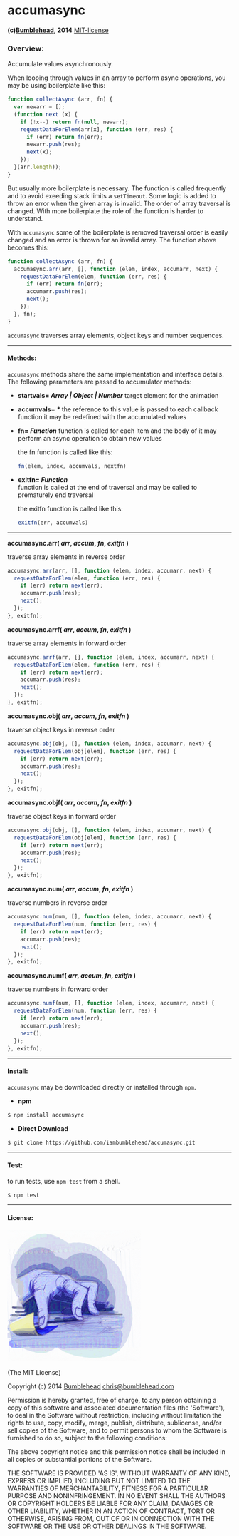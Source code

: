 accumasync
==========
**(c)[Bumblehead][0], 2014** [MIT-license](#license)

### Overview:

Accumulate values asynchronously. 

When looping through values in an array to perform async operations, you may be using boilerplate like this:
```javascript
function collectAsync (arr, fn) {
  var newarr = [];
  (function next (x) {
    if (!x--) return fn(null, newarr);
    requestDataForElem(arr[x], function (err, res) {
      if (err) return fn(err);
      newarr.push(res);
      next(x);
    });
  }(arr.length));
}
```

But usually more boilerplate is necessary. The function is called frequently and to avoid exeeding stack limits a `setTimeout`. Some logic is added to throw an error when the given array is invalid. The order of array traversal is changed. With more boilerplate the role of the function is harder to understand.

With `accumasync` some of the boilerplate is removed traversal order is easily changed and an error is thrown for an invalid array. The function above becomes this:
```javascript
function collectAsync (arr, fn) {
  accumasync.arr(arr, [], function (elem, index, accumarr, next) {
    requestDataForElem(elem, function (err, res) {
      if (err) return fn(err);
      accumarr.push(res);
      next();
    });    
  }, fn);
}
```

`accumasync` traverses array elements, object keys and number sequences.


[0]: http://www.bumblehead.com                            "bumblehead"

---------------------------------------------------------
#### <a id="methods">Methods:

`accumasync` methods share the same implementation and interface details. The following parameters are passed to accumulator methods:

 * **startvals= _Array | Object | Number_**
   target element for the animation
   
 * **accumvals= _*_**
   the reference to this value is passed to each callback function
   it may be redefined with the accumulated values
   
 * **fn= _Function_**
   function is called for each item and the body of it may perform an async operation to obtain new values

   the fn function is called like this:
   ```javascript
   fn(elem, index, accumvals, nextfn)
   ```

 * **exitfn= _Function_**  
   function is called at the end of traversal and may be called to prematurely end traversal

   the exitfn function is called like this:
   ```javascript
   exitfn(err, accumvals)
   ```
   
------------------------------------------------------

**accumasync.arr( _arr_, _accum_, _fn_, _exitfn_ )**
  
  traverse array elements in reverse order
  ```javascript
  accumasync.arr(arr, [], function (elem, index, accumarr, next) {
    requestDataForElem(elem, function (err, res) {
      if (err) return next(err);
      accumarr.push(res);
      next();
    });
  }, exitfn);
  ```
    
**accumasync.arrf( _arr_, _accum_, _fn_, _exitfn_ )**

  traverse array elements in forward order
  ```javascript
  accumasync.arrf(arr, [], function (elem, index, accumarr, next) {
    requestDataForElem(elem, function (err, res) {
      if (err) return next(err);
      accumarr.push(res);
      next();
    });
  }, exitfn);
  ```
    
**accumasync.obj( _arr_, _accum_, _fn_, _exitfn_ )**
  
  traverse object keys in reverse order
  ```javascript
  accumasync.obj(obj, [], function (elem, index, accumarr, next) {
    requestDataForElem(obj[elem], function (err, res) {
      if (err) return next(err);
      accumarr.push(res);
      next();
    });
  }, exitfn);
  ```

**accumasync.objf( _arr_, _accum_, _fn_, _exitfn_ )**
  
  traverse object keys in forward order
  ```javascript
  accumasync.obj(obj, [], function (elem, index, accumarr, next) {
    requestDataForElem(obj[elem], function (err, res) {
      if (err) return next(err);
      accumarr.push(res);
      next();
    });
  }, exitfn);
  ```

**accumasync.num( _arr_, _accum_, _fn_, _exitfn_ )**
  
  traverse numbers in reverse order
  ```javascript
  accumasync.num(num, [], function (elem, index, accumarr, next) {
    requestDataForElem(num, function (err, res) {
      if (err) return next(err);
      accumarr.push(res);
      next();
    });
  }, exitfn);
  ```
    
**accumasync.numf( _arr_, _accum_, _fn_, _exitfn_ )**
  
  traverse numbers in forward order
  ```javascript
  accumasync.numf(num, [], function (elem, index, accumarr, next) {
    requestDataForElem(num, function (err, res) {
      if (err) return next(err);
      accumarr.push(res);
      next();
    });
  }, exitfn);
  ```

---------------------------------------------------------
#### <a id="install"></a>Install:

`accumasync` may be downloaded directly or installed through `npm`.

 * **npm**

 ```bash
 $ npm install accumasync
 ```

 * **Direct Download**
 
 ```bash
 $ git clone https://github.com/iambumblehead/accumasync.git
 ```

---------------------------------------------------------
#### <a id="test"></a>Test:

 to run tests, use `npm test` from a shell.

 ```bash
 $ npm test
 ```

---------------------------------------------------------
#### <a id="license">License:

 ![scrounge](http://github.com/iambumblehead/scroungejs/raw/master/img/hand.png) 

(The MIT License)

Copyright (c) 2014 [Bumblehead][0] <chris@bumblehead.com>

Permission is hereby granted, free of charge, to any person obtaining a copy of this software and associated documentation files (the 'Software'), to deal in the Software without restriction, including without limitation the rights to use, copy, modify, merge, publish, distribute, sublicense, and/or sell copies of the Software, and to permit persons to whom the Software is furnished to do so, subject to the following conditions:

The above copyright notice and this permission notice shall be included in all copies or substantial portions of the Software.

THE SOFTWARE IS PROVIDED 'AS IS', WITHOUT WARRANTY OF ANY KIND, EXPRESS OR IMPLIED, INCLUDING BUT NOT LIMITED TO THE WARRANTIES OF MERCHANTABILITY, FITNESS FOR A PARTICULAR PURPOSE AND NONINFRINGEMENT. IN NO EVENT SHALL THE AUTHORS OR COPYRIGHT HOLDERS BE LIABLE FOR ANY CLAIM, DAMAGES OR OTHER LIABILITY, WHETHER IN AN ACTION OF CONTRACT, TORT OR OTHERWISE, ARISING FROM, OUT OF OR IN CONNECTION WITH THE SOFTWARE OR THE USE OR OTHER DEALINGS IN THE SOFTWARE.
